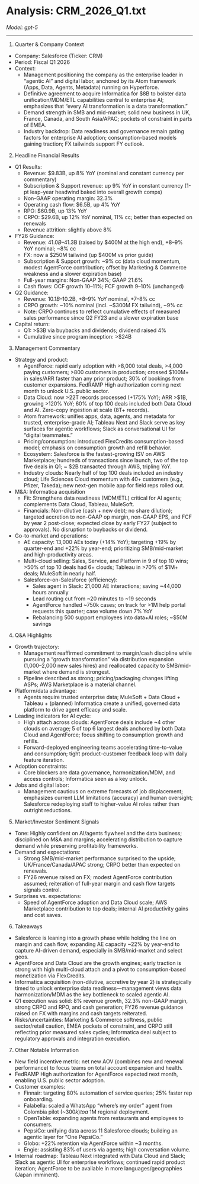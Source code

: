 # Analysis: CRM_2026_Q1.txt

*Model: gpt-5*

---

1) Quarter & Company Context
- Company: Salesforce (Ticker: CRM)
- Period: Fiscal Q1 2026
- Context:
  - Management positioning the company as the enterprise leader in “agentic AI” and digital labor, anchored by its Atom framework (Apps, Data, Agents, Metadata) running on Hyperforce.
  - Definitive agreement to acquire Informatica for $8B to bolster data unification/MDM/ETL capabilities central to enterprise AI; emphasizes that “every AI transformation is a data transformation.”
  - Demand strength in SMB and mid-market; solid new business in UK, France, Canada, and South Asia/APAC; pockets of constraint in parts of EMEA.
  - Industry backdrop: Data readiness and governance remain gating factors for enterprise AI adoption; consumption-based models gaining traction; FX tailwinds support FY outlook.

2) Headline Financial Results
- Q1 Results:
  - Revenue: $9.83B, up 8% YoY (nominal and constant currency per commentary)
  - Subscription & Support revenue: up 9% YoY in constant currency (1-pt leap-year headwind baked into overall growth comps)
  - Non-GAAP operating margin: 32.3%
  - Operating cash flow: $6.5B, up 4% YoY
  - RPO: $60.9B, up 13% YoY
  - CRPO: $29.6B, up 12% YoY nominal, 11% cc; better than expected on renewals
  - Revenue attrition: slightly above 8%
- FY26 Guidance:
  - Revenue: $41.0B–$41.3B (raised by $400M at the high end), +8–9% YoY nominal; ~8% cc
  - FX: now a $250M tailwind (up $400M vs prior guide)
  - Subscription & Support growth: ~9% cc (data cloud momentum, modest AgentForce contribution; offset by Marketing & Commerce weakness and a slower expiration base)
  - Full-year margins: Non-GAAP 34%; GAAP 21.6%
  - Cash flows: OCF growth 10–11%; FCF growth 9–10% (unchanged)
- Q2 Guidance:
  - Revenue: $10.1B–$10.2B, +8–9% YoY nominal, +7–8% cc
  - CRPO growth: ~10% nominal (incl. ~$300M FX tailwind), ~9% cc
  - Note: CRPO continues to reflect cumulative effects of measured sales performance since Q2 FY23 and a slower expiration base
- Capital return:
  - Q1: >$3B via buybacks and dividends; dividend raised 4%
  - Cumulative since program inception: >$24B

3) Management Commentary
- Strategy and product:
  - AgentForce: rapid early adoption with >8,000 total deals, >4,000 paying customers; >800 customers in production; crossed $100M+ in sales/ARR faster than any prior product; 30% of bookings from customer expansions. FedRAMP High authorization coming next month to unlock U.S. public sector.
  - Data Cloud: now >22T records processed (+175% YoY); ARR >$1B, growing >120% YoY; 60% of top 100 deals included both Data Cloud and AI. Zero-copy ingestion at scale (8T+ records).
  - Atom framework: unifies apps, data, agents, and metadata for trusted, enterprise-grade AI; Tableau Next and Slack serve as key surfaces for agentic workflows; Slack as conversational UI for “digital teammates.”
  - Pricing/consumption: introduced FlexCredits consumption-based model; emphasis on consumption growth and refill behavior.
  - Ecosystem: Salesforce is the fastest-growing ISV on AWS Marketplace; hundreds of transactions since launch, two of the top five deals in Q1; ~ $2B transacted through AWS, tripling YoY.
  - Industry clouds: Nearly half of top 100 deals included an industry cloud; Life Sciences Cloud momentum with 40+ customers (e.g., Pfizer, Takeda); new next-gen mobile app for field reps rolled out.
- M&A: Informatica acquisition
  - Fit: Strengthens data readiness (MDM/ETL) critical for AI agents; complements Data Cloud, Tableau, MuleSoft.
  - Financials: Non-dilutive (cash + new debt; no share dilution); targeted accretion to non-GAAP op margin, non-GAAP EPS, and FCF by year 2 post-close; expected close by early FY27 (subject to approvals). No disruption to buybacks or dividend.
- Go-to-market and operations:
  - AE capacity: 13,000 AEs today (+14% YoY); targeting +19% by quarter-end and +22% by year-end; prioritizing SMB/mid-market and high-productivity areas.
  - Multi-cloud selling: Sales, Service, and Platform in 9 of top 10 wins; >50% of top 10 deals had 6+ clouds; Tableau in >70% of $1M+ deals; MuleSoft in nearly half.
  - Salesforce-on-Salesforce (efficiency):
    - Sales agent in Slack: 21,000 AE interactions; saving ~44,000 hours annually
    - Lead routing cut from ~20 minutes to ~19 seconds
    - AgentForce handled ~750k cases; on track for >1M help portal requests this quarter; case volume down 7% YoY
    - Rebalancing 500 support employees into data+AI roles; ~$50M savings

4) Q&A Highlights
- Growth trajectory:
  - Management reaffirmed commitment to margin/cash discipline while pursuing a “growth transformation” via distribution expansion (1,000–2,000 new sales hires) and reallocated capacity to SMB/mid-market where demand is strongest.
  - Pipeline described as strong; pricing/packaging changes lifting ASPs; AWS Marketplace is a material channel.
- Platform/data advantage:
  - Agents require trusted enterprise data; MuleSoft + Data Cloud + Tableau + (planned) Informatica create a unified, governed data platform to drive agent efficacy and scale.
- Leading indicators for AI cycle:
  - High attach across clouds: AgentForce deals include ~4 other clouds on average; 5 of top 6 largest deals anchored by both Data Cloud and AgentForce; focus shifting to consumption growth and refills.
  - Forward-deployed engineering teams accelerating time-to-value and consumption; tight product–customer feedback loop with daily feature iteration.
- Adoption constraints:
  - Core blockers are data governance, harmonization/MDM, and access controls; Informatica seen as a key unlock.
- Jobs and digital labor:
  - Management cautious on extreme forecasts of job displacement; emphasizes current LLM limitations (accuracy) and human oversight; Salesforce redeploying staff to higher-value AI roles rather than outright reductions.

5) Market/Investor Sentiment Signals
- Tone: Highly confident on AI/agents flywheel and the data business; disciplined on M&A and margins; accelerating distribution to capture demand while preserving profitability frameworks.
- Demand and expectations:
  - Strong SMB/mid-market performance surprised to the upside; UK/France/Canada/APAC strong; CRPO better than expected on renewals.
  - FY26 revenue raised on FX; modest AgentForce contribution assumed; reiteration of full-year margin and cash flow targets signals control.
- Surprises vs. expectations:
  - Speed of AgentForce adoption and Data Cloud scale; AWS Marketplace contribution to top deals; internal AI productivity gains and cost saves.

6) Takeaways
- Salesforce is leaning into a growth phase while holding the line on margin and cash flow, expanding AE capacity ~22% by year-end to capture AI-driven demand, especially in SMB/mid-market and select geos.
- AgentForce and Data Cloud are the growth engines; early traction is strong with high multi-cloud attach and a pivot to consumption-based monetization via FlexCredits.
- Informatica acquisition (non-dilutive, accretive by year 2) is strategically timed to unlock enterprise data readiness—management views data harmonization/MDM as the key bottleneck to scaled agentic AI.
- Q1 execution was solid: 8% revenue growth, 32.3% non-GAAP margin, strong CRPO and RPO, and cash generation; FY26 revenue guidance raised on FX with margins and cash targets reiterated.
- Risks/uncertainties: Marketing & Commerce softness, public sector/retail caution, EMEA pockets of constraint, and CRPO still reflecting prior measured sales cycles; Informatica deal subject to regulatory approvals and integration execution.

7) Other Notable Information
- New field incentive metric: net new AOV (combines new and renewal performance) to focus teams on total account expansion and health.
- FedRAMP High authorization for AgentForce expected next month, enabling U.S. public sector adoption.
- Customer examples:
  - Finnair: targeting 80% automation of service queries; 25% faster rep onboarding.
  - Falabella: scaled a WhatsApp “where’s my order” agent from Colombia pilot (~$300k) to a ~$1M regional deployment.
  - OpenTable: expanding agents from restaurants and employees to consumers.
  - PepsiCo: unifying data across 11 Salesforce clouds; building an agentic layer for “One PepsiCo.”
  - Globo: +22% retention via AgentForce within ~3 months.
  - Engie: assisting 83% of users via agents; high conversation volume.
- Internal roadmap: Tableau Next integrated with Data Cloud and Slack; Slack as agentic UI for enterprise workflows; continued rapid product iteration; AgentForce to be available in more languages/geographies (Japan imminent).